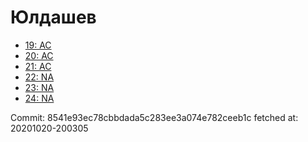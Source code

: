 # Юлдашев
- [19: AC](19.md)
- [20: AC](20.md)
- [21: AC](21.md)
- [22: NA](22.md)
- [23: NA](23.md)
- [24: NA](24.md)

Commit: 8541e93ec78cbbdada5c283ee3a074e782ceeb1c
 fetched at: 20201020-200305
